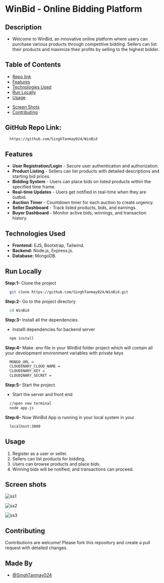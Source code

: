 # WinBid - Online Bidding Platform
## Description
* Welcome to WinBid, an innovative online platform where users can purchase various products through competitive bidding. Sellers can list their products and maximize their profits by selling to the highest bidder.

## Table of Contents
- [Repo link](#github-repo-link)
- [Features](#features)
- [Technologies Used](#technologies-used)
- [Run Locally](#run-locally)
- [Usage](#usage)
<!-- - [API Endpoints](#api-endpoints) -->
- [Screen Shots](#screen-shots)
- [Contributing](#contributing)


## GitHub Repo Link: 
```bash 
  https://github.com/SinghTanmay024/WinBid
```

<!-- ## Live Demo URL: 
```bash 
  https://expense-management-system-prakash.netlify.app/
``` -->
## Features
- **User Registration/Login** - Secure user authentication and authorization.
- **Product Listing** - Sellers can list products with detailed descriptions and starting bid prices.
- **Bidding System** - Users can place bids on listed products within the specified time frame.
- **Real-time Updates** - Users get notified in real-time when they are outbid.
- **Auction Timer** - Countdown timer for each auction to create urgency.
- **Seller Dashboard** - Track listed products, bids, and earnings.
- **Buyer Dashboard** - Monitor active bids, winnings, and transaction history.

## Technologies Used
- **Frontend:** EJS, Bootstrap, Tailwind.
- **Backend:** Node.js, Express.js.
- **Database:** MongoDB.

## Run Locally
**Step:1-** Clone the project
```bash
  git clone https://github.com/SinghTanmay024/WinBid.git
```

**Step:2-** Go to the project directory
```bash
  cd WinBid
```

**Step:3-** Install all the dependencies.
* Installl dependencies for backend server
```bash
  npm install
```

**Step:4-** Make .env file in your WinBid folder project which will contain all your development environment variables with private keys
```bash
  MONGO_URL =
  CLOUDINARY_CLOUD_NAME =
  CLOUDINARY_KEY = 
  CLOUDINARY_SECRET = 
```

**Step:5-** Start the project
* Start the server and front end
```bash
  //open new terminal
  node app.js
```

**Step:6-** Now WinBid App is running in your local system in your
```bash
  localhost:3000
```

## Usage
1. Register as a user or seller.
2. Sellers can list products for bidding.
3. Users can browse products and place bids.
4. Winning bids will be notified, and transactions can proceed.

## Screen shots
![ss1](https://github.com/SinghTanmay024/WinBid/assets/106429652/c81c20c1-24b6-4154-91b7-1f85214cf468)


![ss2](https://github.com/SinghTanmay024/WinBid/assets/106429652/821c559f-3e9a-4fd2-ac76-1e176b5315f7)


![ss3](https://github.com/SinghTanmay024/WinBid/assets/106429652/c4a5a01b-df2c-418a-ace7-780b0ca5e95c)


## Contributing
Contributions are welcome! Please fork this repository and create a pull request with detailed changes.

## Made By
- [@SinghTanmay024](https://github.com/SinghTanmay024)
